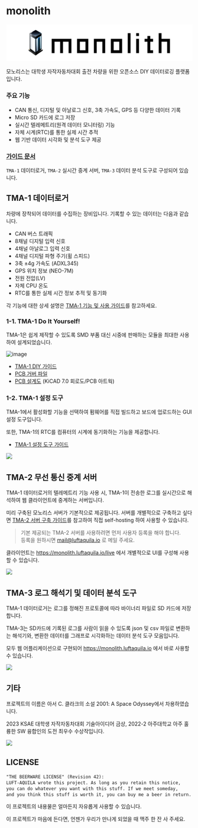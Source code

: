 # monolith
![image](/web/assets/logo/wide.jpg)

모노리스는 대학생 자작자동차대회 출전 차량을 위한 오픈소스 DIY 데이터로깅 플랫폼입니다.

### 주요 기능
* CAN 통신, 디지털 및 아날로그 신호, 3축 가속도, GPS 등 다양한 데이터 기록
* Micro SD 카드에 로그 저장
* 실시간 텔레메트리(원격 데이터 모니터링) 기능
* 자체 시계(RTC)를 통한 실제 시간 추적
* 웹 기반 데이터 시각화 및 분석 도구 제공

### [가이드 문서](https://github.com/luftaquila/monolith/wiki)

`TMA-1` 데이터로거, `TMA-2` 실시간 중계 서버, `TMA-3` 데이터 분석 도구로 구성되어 있습니다.

## TMA-1 데이터로거
차량에 장착되어 데이터를 수집하는 장비입니다. 기록할 수 있는 데이터는 다음과 같습니다.

* CAN 버스 트래픽
* 8채널 디지털 입력 신호
* 4채널 아날로그 입력 신호
* 4채널 디지털 파형 주기(휠 스피드)
* 3축 ±4g 가속도 (ADXL345)
* GPS 위치 정보 (NEO-7M)
* 전원 전압(LV)
* 자체 CPU 온도
* RTC를 통한 실제 시간 정보 추적 및 동기화

각 기능에 대한 상세 설명은 [TMA‐1 기능 및 사용 가이드](https://github.com/luftaquila/monolith/wiki/TMA%E2%80%901-%EA%B8%B0%EB%8A%A5-%EB%B0%8F-%EC%82%AC%EC%9A%A9-%EA%B0%80%EC%9D%B4%EB%93%9C)를 참고하세요.

### 1-1. TMA-1 Do It Yourself!
TMA-1은 쉽게 제작할 수 있도록 SMD 부품 대신 시중에 판매하는 모듈을 최대한 사용하여 설계되었습니다.

![image](https://github.com/luftaquila/monolith/assets/17094868/7883bb92-a58b-4ab8-9087-d2fc6ee720ea)

* [TMA-1 DIY 가이드](https://github.com/luftaquila/monolith/wiki/TMA%E2%80%901-DIY-%EA%B0%80%EC%9D%B4%EB%93%9C)
* [PCB 거버 파일](https://github.com/luftaquila/monolith/blob/main/device/hardware/gerber/gerber.zip)
* [PCB 설계도](https://github.com/luftaquila/monolith/tree/main/device/hardware) (KiCAD 7.0 회로도/PCB 아트웍)

### 1-2. TMA-1 설정 도구
TMA-1에서 활성화할 기능을 선택하여 펌웨어를 직접 빌드하고 보드에 업로드하는 GUI 설정 도구입니다.

또한, TMA-1의 RTC를 컴퓨터의 시계에 동기화하는 기능을 제공합니다.

* [TMA-1 설정 도구 가이드](https://github.com/luftaquila/monolith/wiki/TMA%E2%80%901-%EC%84%A4%EC%A0%95-%EB%8F%84%EA%B5%AC-%EA%B0%80%EC%9D%B4%EB%93%9C)

<img src='https://github.com/luftaquila/monolith/assets/17094868/aee092ce-9f0a-4a0e-9fb4-b2b1cbcccda3' style='width: 700px'>

## TMA-2 무선 통신 중계 서버
TMA-1 데이터로거의 텔레메트리 기능 사용 시, TMA-1이 전송한 로그를 실시간으로 해석하여 웹 클라이언트에 중계하는 서버입니다.

미리 구축된 모노리스 서버가 기본적으로 제공됩니다. 서버를 개별적으로 구축하고 싶다면 [TMA-2 서버 구축 가이드](https://github.com/luftaquila/monolith/wiki/TMA%E2%80%902-%EC%84%9C%EB%B2%84-%EA%B5%AC%EC%B6%95-%EA%B0%80%EC%9D%B4%EB%93%9C)를 참고하여 직접 self-hosting 하여 사용할 수 있습니다.

> 기본 제공되는 TMA-2 서버를 사용하려면 먼저 사용자 등록을 해야 합니다.<br>
> 등록을 원하시면 mail@luftaquila.io 로 메일 주세요.

클라이언트는 https://monolith.luftaquila.io/live 에서 개별적으로 UI를 구성해 사용할 수 있습니다.

<img src='https://github.com/luftaquila/monolith/assets/17094868/5ba95b27-f435-4d70-a965-757269b4843e'><br>

## TMA-3 로그 해석기 및 데이터 분석 도구
TMA-1 데이터로거는 로그를 정해진 프로토콜에 따라 바이너리 파일로 SD 카드에 저장합니다.

TMA-3는 SD카드에 기록된 로그를 사람이 읽을 수 있도록 json 및 csv 파일로 변환하는 해석기와, 변환한 데이터를 그래프로 시각화하는 데이터 분석 도구 모음입니다.

모두 웹 어플리케이션으로 구현되어 https://monolith.luftaquila.io 에서 바로 사용할 수 있습니다.

<img src='https://github.com/luftaquila/monolith/assets/17094868/12c3801c-3507-4647-bfbc-e4012fde11ea'>

## 기타
프로젝트의 이름은 아서 C. 클라크의 소설 2001: A Space Odyssey에서 차용하였습니다.

2023 KSAE 대학생 자작자동차대회 기술아이디어 금상, 2022-2 아주대학교 아주 훌륭한 SW 융합인의 도전 최우수 수상작입니다.

<img src='https://github.com/luftaquila/monolith/assets/17094868/53384153-dbec-466c-b6d7-5401e73fa48c' style='width: 400px'>

## LICENSE
```
"THE BEERWARE LICENSE" (Revision 42):
LUFT-AQUILA wrote this project. As long as you retain this notice,
you can do whatever you want with this stuff. If we meet someday,
and you think this stuff is worth it, you can buy me a beer in return.
```
이 프로젝트의 내용물은 얼마든지 자유롭게 사용할 수 있습니다.

이 프로젝트가 마음에 든다면, 언젠가 우리가 만나게 되었을 때 맥주 한 잔 사 주세요.
